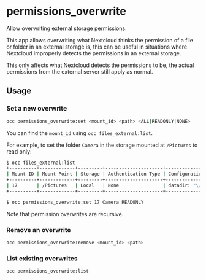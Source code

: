 # permissions_overwrite

Allow overwriting external storage permissions.

This app allows overwriting what Nextcloud thinks the permission of a file or folder in an external storage is,
this can be useful in situations where Nextcloud improperly detects the permissions in an external storage.

This only affects what Nextcloud detects the permissions to be, the actual permissions from the external server still apply as normal.

## Usage

### Set a new overwrite

```bash
occ permissions_overwrite:set <mount_id> <path> <ALL|READONLY|NONE>
```

You can find the `mount_id` using `occ files_external:list`.

For example, to set the folder `Camera` in the storage mounted at `/Pictures` to read only:

```bash
$ occ files_external:list                                                                                                                                                     360ms  do 12 nov 2020 20:26:07 CET
+----------+-------------+---------+---------------------+------------------------------------+---------+------------------+-------------------+
| Mount ID | Mount Point | Storage | Authentication Type | Configuration                      | Options | Applicable Users | Applicable Groups |
+----------+-------------+---------+---------------------+------------------------------------+---------+------------------+-------------------+
| 17       | /Pictures   | Local   | None                | datadir: "\/data\/Pictures"        |         | All              |                   |
+----------+-------------+---------+---------------------+------------------------------------+---------+------------------+-------------------+

$ occ permissions_overwrite:set 17 Camera READONLY

```

Note that permission overwrites are recursive.

### Remove an overwrite

```bash
occ permissions_overwrite:remove <mount_id> <path>
```

### List existing overwrites

```bash
occ permissions_overwrite:list
```
